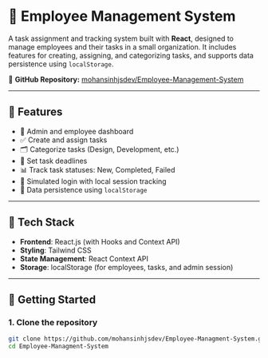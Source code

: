 # 👥 Employee Management System

A task assignment and tracking system built with **React**, designed to manage employees and their tasks in a small organization. It includes features for creating, assigning, and categorizing tasks, and supports data persistence using `localStorage`.

🔗 **GitHub Repository:** [mohansinhjsdev/Employee-Management-System](https://github.com/mohansinhjsdev/Employee-Managment-System)

---

## 🚀 Features

- 👤 Admin and employee dashboard
- ✅ Create and assign tasks
- 🗂️ Categorize tasks (Design, Development, etc.)
- 📅 Set task deadlines
- 📊 Track task statuses: New, Completed, Failed
- 🔐 Simulated login with local session tracking
- 💾 Data persistence using `localStorage`

---

## 🧠 Tech Stack

- **Frontend**: React.js (with Hooks and Context API)
- **Styling**: Tailwind CSS
- **State Management**: React Context API
- **Storage**: localStorage (for employees, tasks, and admin session)

---

## 🧪 Getting Started

### 1. Clone the repository

```bash
git clone https://github.com/mohansinhjsdev/Employee-Managment-System.git
cd Employee-Managment-System
